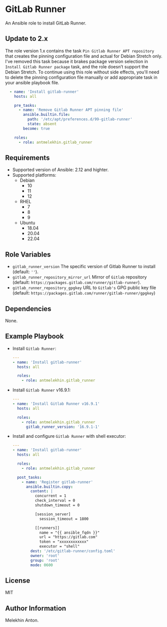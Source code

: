 GitLab Runner
=============

An Ansible role to install GitLab Runner.

Update to 2.x
-------------

The role version 1.x contains the task `Pin Gitlab Runner APT repository` that creates the pinning configuration file and actual for Debian Stretch only.
I've removed this task because it brakes package version selection in `Install Gitlab Runner package` task, and the role doesn’t support the Debian Stretch.
To continue using this role without side effects, you'll need to delete the pinning configuration file manually or add appropriate task in your ansible playbook file.

```yaml
  - name: 'Install gitlab-runner'
    hosts: all

    pre_tasks:
      - name: 'Remove Gitlab Runner APT pinning file'
        ansible.builtin.file:
          path: '/etc/apt/preferences.d/99-gitlab-runner'
          state: absent
        become: true

    roles:
      - role: antmelekhin.gitlab_runner
```

Requirements
------------

- Supported version of Ansible: 2.12 and highter.
- Supported platforms:
  - Debian
    - 10
    - 11
    - 12
  - RHEL
    - 7
    - 8
    - 9
  - Ubuntu
    - 18.04
    - 20.04
    - 22.04

Role Variables
--------------

- `gitlab_runner_version` The specific version of Gitlab Runner to install (default: `''`).
- `gitlab_runner_repository_mirror_url` Mirror of `Gitlab` repository (default: `https://packages.gitlab.com/runner/gitlab-runner`).
- `gitlab_runner_repository_gpgkey` URL to `Gitlab's` GPG public key file (default: `https://packages.gitlab.com/runner/gitlab-runner/gpgkey`)

Dependencies
------------

None.

Example Playbook
----------------

- Install `Gitlab Runner`:

  ```yaml
  ---
  - name: 'Install gitlab-runner'
    hosts: all

    roles:
      - role: antmelekhin.gitlab_runner
  ```

- Install `Gitlab Runner` v16.9.1:

  ```yaml
  ---
  - name: 'Install Gitlab Runner v16.9.1'
    hosts: all

    roles:
      - role: antmelekhin.gitlab_runner
        gitlab_runner_version: '16.9.1-1'
  ```

- Install and configure `Gitlab Runner` with shell executor:

  ```yaml
  ---
  - name: 'Install gitlab-runner'
    hosts: all

    roles:
      - role: antmelekhin.gitlab_runner

    post_tasks:
      - name: 'Register gitlab-runner'
        ansible.builtin.copy:
          content: |
            concurrent = 1
            check_interval = 0
            shutdown_timeout = 0

            [session_server]
              session_timeout = 1800

            [[runners]]
              name = "{{ ansible_fqdn }}"
              url = "https://gitlab.com"
              token = "xxxxxxxxxxxx"
              executor = "shell"
          dest: '/etc/gitlab-runner/config.toml'
          owner: 'root'
          group: 'root'
          mode: 0600
  ```

License
-------

MIT

Author Information
------------------

Melekhin Anton.
